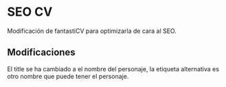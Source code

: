 # SEO CV

Modificación de fantastiCV para optimizarla de cara al SEO.


## Modificaciones

El title se ha cambiado a el nombre del personaje, la etiqueta alternativa es otro nombre que puede tener el personaje.

